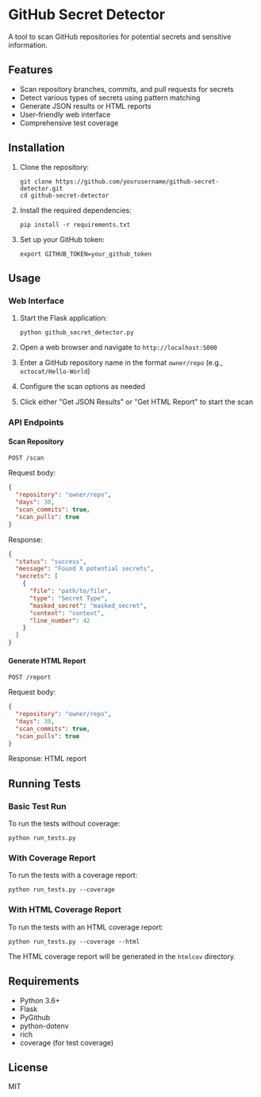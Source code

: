 # GitHub Secret Detector

A tool to scan GitHub repositories for potential secrets and sensitive information.

## Features

- Scan repository branches, commits, and pull requests for secrets
- Detect various types of secrets using pattern matching
- Generate JSON results or HTML reports
- User-friendly web interface
- Comprehensive test coverage

## Installation

1. Clone the repository:
   ```
   git clone https://github.com/yourusername/github-secret-detector.git
   cd github-secret-detector
   ```

2. Install the required dependencies:
   ```
   pip install -r requirements.txt
   ```

3. Set up your GitHub token:
   ```
   export GITHUB_TOKEN=your_github_token
   ```

## Usage

### Web Interface

1. Start the Flask application:
   ```
   python github_secret_detector.py
   ```

2. Open a web browser and navigate to `http://localhost:5000`

3. Enter a GitHub repository name in the format `owner/repo` (e.g., `octocat/Hello-World`)

4. Configure the scan options as needed

5. Click either "Get JSON Results" or "Get HTML Report" to start the scan

### API Endpoints

#### Scan Repository

```
POST /scan
```

Request body:
```json
{
  "repository": "owner/repo",
  "days": 30,
  "scan_commits": true,
  "scan_pulls": true
}
```

Response:
```json
{
  "status": "success",
  "message": "Found X potential secrets",
  "secrets": [
    {
      "file": "path/to/file",
      "type": "Secret Type",
      "masked_secret": "masked_secret",
      "context": "context",
      "line_number": 42
    }
  ]
}
```

#### Generate HTML Report

```
POST /report
```

Request body:
```json
{
  "repository": "owner/repo",
  "days": 30,
  "scan_commits": true,
  "scan_pulls": true
}
```

Response: HTML report

## Running Tests

### Basic Test Run

To run the tests without coverage:

```
python run_tests.py
```

### With Coverage Report

To run the tests with a coverage report:

```
python run_tests.py --coverage
```

### With HTML Coverage Report

To run the tests with an HTML coverage report:

```
python run_tests.py --coverage --html
```

The HTML coverage report will be generated in the `htmlcov` directory.

## Requirements

- Python 3.6+
- Flask
- PyGithub
- python-dotenv
- rich
- coverage (for test coverage)

## License

MIT 